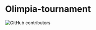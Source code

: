# Olimpia-tournament

![GitHub contributors](https://img.shields.io/github/contributors/soukigabriel/Olimpia-tournament)
